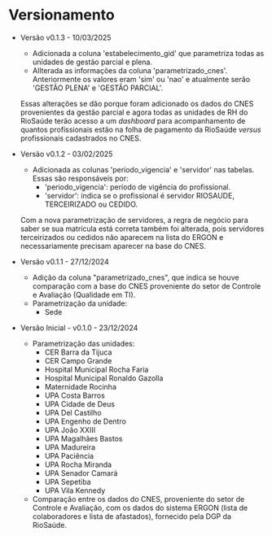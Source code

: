 # Versionamento

- Versão v0.1.3 - 10/03/2025
    - Adicionada a coluna 'estabelecimento_gid' que parametriza todas as unidades de gestão parcial e plena.
    - Allterada as informações da coluna 'parametrizado_cnes'. Anteriormente os valores eram 'sim' ou 'nao' e atualmente serão 'GESTÃO PLENA' e 'GESTÃO PARCIAL'.  

    Essas alterações se dão porque foram adicionado os dados do CNES provenientes da gestão parcial e agora todas as unidades de RH do RioSaúde terão acesso a um *dashboard* para acompanhamento de quantos profissionais estão na folha de pagamento da RioSaúde *versus* profissionais cadastrados no CNES.

- Versão v0.1.2 - 03/02/2025
    - Adicionada as colunas 'periodo_vigencia' e 'servidor' nas tabelas. Essas são responsáveis por:
        - 'periodo_vigencia': período de vigência do profissional.
        - 'servidor': indica se o profissional é servidor RIOSAUDE, TERCEIRIZADO ou CEDIDO.  

    Com a nova parametrização de servidores, a regra de negócio para saber se sua matrícula está correta também foi alterada, pois servidores terceirizados ou cedidos não aparecem na lista do ERGON e necessariamente precisam aparecer na base do CNES.  

- Versão v0.1.1 - 27/12/2024
    - Adição da coluna "parametrizado_cnes", que indica se houve comparação com a base do CNES proveniente do setor de Controle e Avaliação (Qualidade em TI).
    - Parametrização da unidade:
        - Sede

- Versão Inicial - v0.1.0 - 23/12/2024
    - Parametrização das unidades:
        - CER Barra da Tijuca
        - CER Campo Grande
        - Hospital Municipal Rocha Faria
        - Hospital Municipal Ronaldo Gazolla
        - Maternidade Rocinha
        - UPA Costa Barros
        - UPA Cidade de Deus
        - UPA Del Castilho
        - UPA Engenho de Dentro
        - UPA João XXIII
        - UPA Magalhães Bastos
        - UPA Madureira
        - UPA Paciência
        - UPA Rocha Miranda
        - UPA Senador Camará
        - UPA Sepetiba
        - UPA Vila Kennedy
    - Comparação entre os dados do CNES, proveniente do setor de Controle e Avaliação, com os dados do sistema ERGON (lista de colaboradores e lista de afastados), fornecido pela DGP da RioSaúde.
